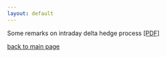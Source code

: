 ```yaml
---
layout: default
---
```


Some remarks on intraday delta hedge process [[PDF]](./pdfs/drafts/base_hedge_analysis_ligl.pdf)

[back to main page](./)
